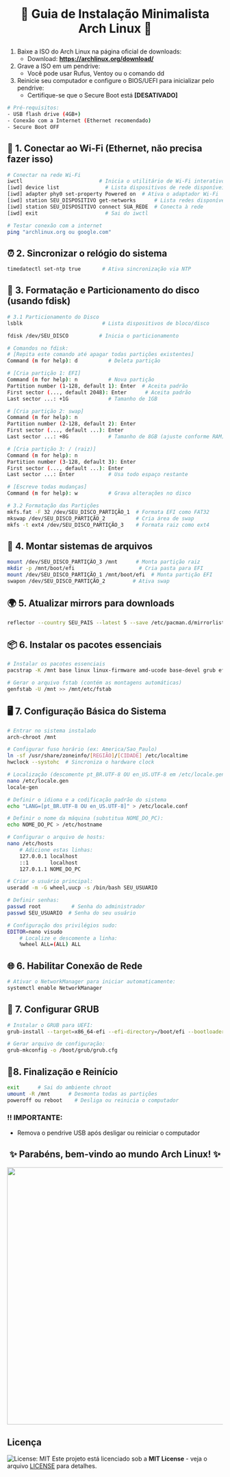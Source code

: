# <p align="center"> 🐧 Guia de Instalação Minimalista Arch Linux 🐧 </p>

1. Baixe a ISO do Arch Linux na página oficial de downloads:
   - Download: **https://archlinux.org/download/**
2. Grave a ISO em um pendrive:
   - Você pode usar Rufus, Ventoy ou o comando dd
3. Reinicie seu computador e configure o BIOS/UEFI para inicializar pelo pendrive:
   - Certifique-se que o Secure Boot está **[DESATIVADO]**

```bash
# Pré-requisitos:
- USB flash drive (4GB+)
- Conexão com a Internet (Ethernet recomendado)
- Secure Boot OFF
```
## **📶 1. Conectar ao Wi-Fi (Ethernet, não precisa fazer isso)**

```bash
# Conectar na rede Wi-Fi
iwctl                         # Inicia o utilitário de Wi-Fi interativo
[iwd] device list               # Lista dispositivos de rede disponíveis
[iwd] adapter phy0 set-property Powered on  # Ativa o adaptador Wi-Fi
[iwd] station SEU_DISPOSITIVO get-networks      # Lista redes disponíveis
[iwd] station SEU_DISPOSITIVO connect SUA_REDE  # Conecta à rede
[iwd] exit                      # Sai do iwctl

# Testar conexão com a internet
ping "archlinux.org ou google.com"
```

## **⏰ 2. Sincronizar o relógio do sistema**
```bash
timedatectl set-ntp true       # Ativa sincronização via NTP
```

## **💽 3. Formatação e Particionamento do disco (usando fdisk)**
```bash
# 3.1 Particionamento do Disco
lsblk                          # Lista dispositivos de bloco/disco

fdisk /dev/SEU_DISCO          # Inicia o particionamento

# Comandos no fdisk:
# [Repita este comando até apagar todas partições existentes]
Command (m for help): d          # Deleta partição

# [Cria partição 1: EFI]
Command (m for help): n          # Nova partição
Partition number (1-128, default 1): Enter  # Aceita padrão
First sector (..., default 2048): Enter      # Aceita padrão
Last sector ...: +1G             # Tamanho de 1GB

# [Cria partição 2: swap]
Command (m for help): n
Partition number (2-128, default 2): Enter
First sector (..., default ...): Enter
Last sector ...: +8G             # Tamanho de 8GB (ajuste conforme RAM)

# [Cria partição 3: / (raiz)]
Command (m for help): n
Partition number (3-128, default 3): Enter
First sector (..., default ...): Enter
Last sector ...: Enter           # Usa todo espaço restante

# [Escreve todas mudanças]
Command (m for help): w          # Grava alterações no disco

# 3.2 Formatação das Partições
mkfs.fat -F 32 /dev/SEU_DISCO_PARTIÇÃO_1  # Formata EFI como FAT32
mkswap /dev/SEU_DISCO_PARTIÇÃO_2          # Cria área de swap
mkfs -t ext4 /dev/SEU_DISCO_PARTIÇÃO_3    # Formata raiz como ext4
```

## **📌 4. Montar sistemas de arquivos**
```bash
mount /dev/SEU_DISCO_PARTIÇÃO_3 /mnt      # Monta partição raiz
mkdir -p /mnt/boot/efi                     # Cria pasta para EFI
mount /dev/SEU_DISCO_PARTIÇÃO_1 /mnt/boot/efi  # Monta partição EFI
swapon /dev/SEU_DISCO_PARTIÇÃO_2         # Ativa swap
```

## **🌍 5. Atualizar mirrors para downloads**
```bash
reflector --country SEU_PAIS --latest 5 --save /etc/pacman.d/mirrorlist --sort rate --verbose   # (Substitua SEU_PAIS pelo seu país - Ex: Brazil)
```

## **📦 6. Instalar os pacotes essenciais**
```bash
# Instalar os pacotes essenciais
pacstrap -K /mnt base linux linux-firmware amd-ucode base-devel grub efibootmgr networkmanager nano sudo

# Gerar o arquivo fstab (contém as montagens automáticas)
genfstab -U /mnt >> /mnt/etc/fstab
```

## **🖥️ 7. Configuração Básica do Sistema**
```bash
# Entrar no sistema instalado
arch-chroot /mnt

# Configurar fuso horário (ex: America/Sao_Paulo)
ln -sf /usr/share/zoneinfo/[REGIÃO]/[CIDADE] /etc/localtime
hwclock --systohc  # Sincroniza o hardware clock

# Localização (descomente pt_BR.UTF-8 OU en_US.UTF-8 em /etc/locale.gen)
nano /etc/locale.gen
locale-gen

# Definir o idioma e a codificação padrão do sistema
echo "LANG=[pt_BR.UTF-8 OU en_US.UTF-8]" > /etc/locale.conf

# Definir o nome da máquina (substitua NOME_DO_PC):
echo NOME_DO_PC > /etc/hostname

# Configurar o arquivo de hosts:
nano /etc/hosts
    # Adicione estas linhas:
    127.0.0.1 localhost
    ::1       localhost
    127.0.1.1 NOME_DO_PC

# Criar o usuário principal:
useradd -m -G wheel,uucp -s /bin/bash SEU_USUARIO

# Definir senhas:
passwd root          # Senha do administrador
passwd SEU_USUARIO  # Senha do seu usuário

# Configuração dos privilégios sudo:
EDITOR=nano visudo
    # Localize e descomente a linha:
    %wheel ALL=(ALL) ALL
```
## **🌐 6. Habilitar Conexão de Rede**
```bash
# Ativar o NetworkManager para iniciar automaticamente:
systemctl enable NetworkManager
```
## **🍔 7. Configurar GRUB**
```bash
# Instalar o GRUB para UEFI:
grub-install --target=x86_64-efi --efi-directory=/boot/efi --bootloader-id=GRUB --removable

# Gerar arquivo de configuração:
grub-mkconfig -o /boot/grub/grub.cfg
```
## **🔌8. Finalização e Reinício**
```bash
exit      # Sai do ambiente chroot
umount -R /mnt      # Desmonta todas as partições
poweroff ou reboot    # Desliga ou reinicia o computador
```

### ‼️ IMPORTANTE:
 - Remova o pendrive USB após desligar ou reiniciar o computador
 
<div align="center">

## ✨ **Parabéns, bem-vindo ao mundo Arch Linux!** ✨

<img src="https://archlinux.org/static/logos/archlinux-logo-dark-1200dpi.b42bd35d5916.png" width="600">

</div>

## Licença

![License: MIT](https://img.shields.io/badge/License-MIT-yellow.svg) Este projeto está licenciado sob a **MIT License** - veja o arquivo [LICENSE](LICENSE.md) para detalhes.
